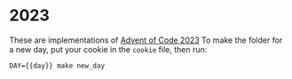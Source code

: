 # 2023

These are implementations of [Advent of Code 2023](https://adventofcode.com/2023)
To make the folder for a new day, put your cookie in the `cookie` file, then run:
```
DAY={{day}} make new_day
```
